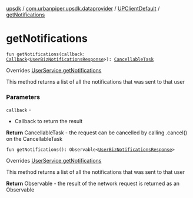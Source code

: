 [upsdk](../../index.md) / [com.urbanpiper.upsdk.dataprovider](../index.md) / [UPClientDefault](index.md) / [getNotifications](./get-notifications.md)

# getNotifications

`fun getNotifications(callback: `[`Callback`](../-callback/index.md)`<`[`UserBizNotificationsResponse`](../../com.urbanpiper.upsdk.model.networkresponse/-user-biz-notifications-response/index.md)`>): `[`CancellableTask`](../-cancellable-task/index.md)

Overrides [UserService.getNotifications](../-user-service/get-notifications.md)

This method returns a list of all the notifications that was sent to that user

### Parameters

`callback` -
* Callback to return the result

**Return**
CancellableTask - the request can be cancelled by calling .cancel() on the CancellableTask

`fun getNotifications(): Observable<`[`UserBizNotificationsResponse`](../../com.urbanpiper.upsdk.model.networkresponse/-user-biz-notifications-response/index.md)`>`

Overrides [UserService.getNotifications](../-user-service/get-notifications.md)

This method returns a list of all the notifications that was sent to that user

**Return**
Observable - the result of the network request is returned as an Observable

